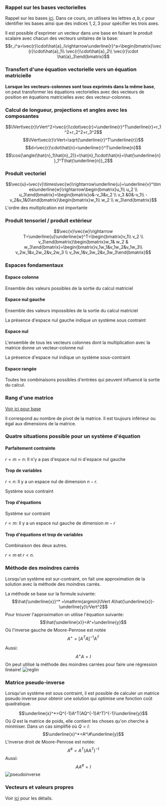 ### Rappel sur les bases vectorielles
Rappel sur les bases [ici](../../../Collégial/3e%20session/Algèbre%20linéaire/Vecteurs%20du%20plan.md#Principe%20de%20base). Dans ce cours, on utilisera les lettres $a,b,c$ pour identifier les bases ainsi que des indices $1,2,3$ pour spécifier les trois axes.

Il est possible d'exprimer un vecteur dans une base en faisant le produit scalaire avec chacun des vecteurs unitaires de la base:
$$r_i^a=\vec{r}\cdot\hat{a}_i\rightarrow\underline{r}^a=\begin{bmatrix}\vec{r}\cdot\hat{a}_1\\ \vec{r}\cdot\hat{a}_2\\ \vec{r}\cdot \hat{a}_3\end{bmatrix}$$
### Transfert d'une équation vectorielle vers un équation matricielle
**Lorsque les vecteurs-colonnes sont tous exprimés dans la même base**, on peut transformer les équations vectorielles avec des vecteurs de position en équations matricielles avec des vecteur-colonnes.
### Calcul de longueur, projections et angles avec les composantes
$$\lVert\vec{r}\rVert^2=\vec{r}\cdot\vec{r}=\underline{r}^T\underline{r}=r_1^2+r_2^2+r_3^2$$
$$\lVert\vec{r}\rVert=\sqrt{\underline{r}^T\underline{r}}$$
$$d=\vec{r}\cdot\hat{n}=\underline{r}^T\underline{n}$$
$$\cos{\angle(\hat{n}_1\hat{n}_2)}=\hat{n}_1\cdot\hat{n}=\hat{\underline{n}}_1^T\hat{\underline{n}}_2$$
### Produit vectoriel
$$\vec{u}=\vec{v}\times\vec{w}\rightarrow\underline{u}=\underline{v}^\times\underline{w}\rightarrow\begin{bmatrix}u_1\\ u_2 \\ u_3\end{bmatrix}=\begin{bmatrix}o&-v_3&v_2 \\ v_3 &0&-v_1\\ -v_2&v_1&0\end{bmatrix}\begin{bmatrix}w_1\\ w_2 \\ w_3\end{bmatrix}$$
L'ordre des multiplication est importante
### Produit tensoriel / produit extérieur
$$\vec{v}\vec{w}\rightarrow T=\underline{u}\underline{w}^T=\begin{bmatrix}v_1\\ v_2 \\ v_3\end{bmatrix}\begin{bmatrix}w_1& w_2 & w_3\end{bmatrix}=\begin{bmatrix}v_1w_1&v_1w_2&v_1w_3\\ v_2w_1&v_2w_2&v_2w_3 \\ v_3w_1&v_3w_2&v_3w_3\end{bmatrix}$$
### Espaces fondamentaux
#### Espace colonne
Ensemble des valeurs possibles de la sortie du calcul matriciel
#### Espace nul gauche
Ensemble des valeurs impossibles de la sortie du calcul matriciel

La présence d'espace nul gauche indique un système sous contraint
#### Espace nul
L'ensemble de tous les vecteurs colonnes dont la multiplication avec la matrice donne un vecteur-colonne nul

La présence d'espace nul indique un système sous-contraint
#### Espace rangée
Toutes les combinaisons possibles d'entrées qui peuvent influencé la sortie du calcul.
### Rang d'une matrice
[Voir ici pour base](../../../Collégial/3e%20session/Algèbre%20linéaire/Résolution%20de%20systèmes%20d'équations%20linéaires.md#Caractérisation%20d'un%20système)

Il correspond au nombre de pivot de la matrice. Il est toujours inférieur ou égal aux dimensions de la matrice.
### Quatre situations possible pour un système d'équation
#### Parfaitement contrainte
$r=m=n$: Il n'y a pas d'espace nul ni d'espace nul gauche
#### Trop de variables
$r\lt n$: Il y a un espace nul de dimension $n-r$.

Système sous contraint
#### Trop d'équations
Système sur contraint

$r\lt m$: Il y a un espace nul gauche de dimension $m-r$
#### Trop d'équations et trop de variables
Combinaison des deux autres.

$r\lt m$ et $r\lt n$.
### Méthode des moindres carrés
Lorsqu'un système est sur-contraint, on fait une approximation de la solution avec la méthode des moindres carrés.

La méthode se base sur la formule suivante:
$$\hat{\underline{x}}^* =\mathrm{argmin}\lVert A\hat{\underline{x}}-\underline{y}\rVert^2$$
Pour trouver l'approximation on utilise l'équation suivante:
$$\hat{\underline{x}}=A^+\underline{y}$$
Où l'inverse gauche de Moore-Penrose est notée
$$A^+=\left[A^TA\right]^{-1}A^T$$

Aussi:
$$A^+A=I$$
On peut utilisé la méthode des moindres carrées pour faire une régression linéaire!
![reglin](Images/reglin.png)
### Matrice pseudo-inverse
Lorsqu'un système est sous contraint, il est possible de calculer un matrice pseudo inverse pour obtenir une solution qui optimise une fonction coût quadratique. 

$$\underline{x}^*=Q^{-1}A^T(AQ^{-1}A^T)^{-1}\underline{y}$$
Où $Q$ est la matrice de poids, elle contient les choses qu'on cherche à minimiser. Dans un cas simplifié où $Q=I$:
$$\underline{x}^*=A^\#\underline{y}$$
L'inverse droit de Moore-Penrose est notée:
$$A^\#=A^T(AA^T)^{-1}$$
Aussi:
$$AA^\#=I$$
![pseudoinverse](Images/pseudoinverse.png)
### Vecteurs et valeurs propres
Voir [ici](../../../Connaissance%20autre/Eigenvalue%20and%20vectors.md) pour les détails.